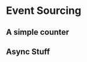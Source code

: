 # Event Sourcing

<script>
  <a click={() => window.open("https://lively-kernel.org/lively4/swd21-event-sourcing/start.html")}>dev repository</a>
</script>


## A simple counter

<script>
  var counter = 0
  var view = <div click={(evt) => view.textContent = counter++}>{counter}</div>
  view
</script>


## Async Stuff

<script>

import CoolView from "./coolview.js"

var url = "https://lively-kernel.org/lively4/lively4-eventsourcing/demos/swd21/event-sourcing/list.txt";

CoolView.render(url)

</script>
